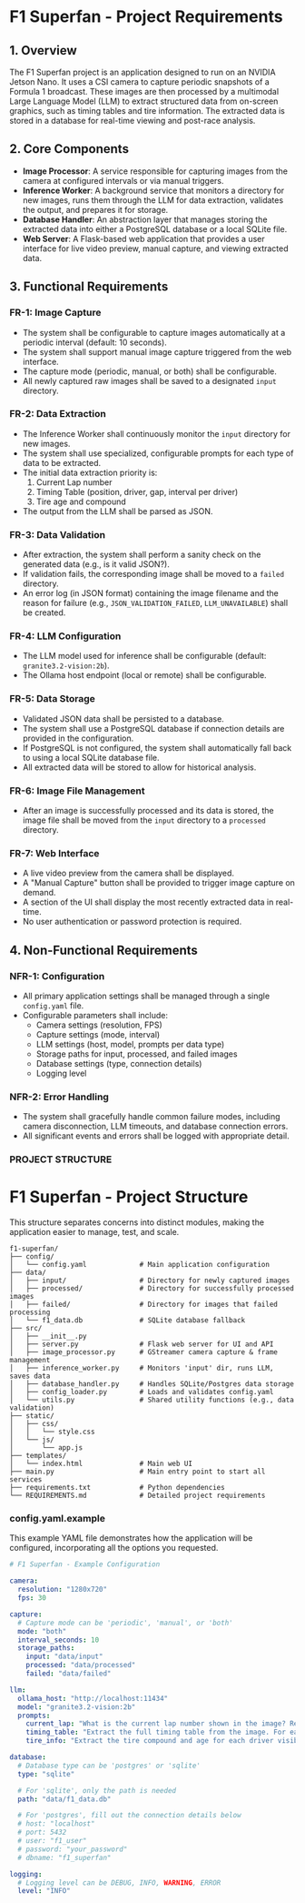 # F1 Superfan - Project Requirements

## 1. Overview

The F1 Superfan project is an application designed to run on an NVIDIA Jetson Nano. It uses a CSI camera to capture periodic snapshots of a Formula 1 broadcast. These images are then processed by a multimodal Large Language Model (LLM) to extract structured data from on-screen graphics, such as timing tables and tire information. The extracted data is stored in a database for real-time viewing and post-race analysis.

## 2. Core Components

- **Image Processor**: A service responsible for capturing images from the camera at configured intervals or via manual triggers.
- **Inference Worker**: A background service that monitors a directory for new images, runs them through the LLM for data extraction, validates the output, and prepares it for storage.
- **Database Handler**: An abstraction layer that manages storing the extracted data into either a PostgreSQL database or a local SQLite file.
- **Web Server**: A Flask-based web application that provides a user interface for live video preview, manual capture, and viewing extracted data.

## 3. Functional Requirements

### FR-1: Image Capture
- The system shall be configurable to capture images automatically at a periodic interval (default: 10 seconds).
- The system shall support manual image capture triggered from the web interface.
- The capture mode (periodic, manual, or both) shall be configurable.
- All newly captured raw images shall be saved to a designated `input` directory.

### FR-2: Data Extraction
- The Inference Worker shall continuously monitor the `input` directory for new images.
- The system shall use specialized, configurable prompts for each type of data to be extracted.
- The initial data extraction priority is:
    1. Current Lap number
    2. Timing Table (position, driver, gap, interval per driver)
    3. Tire age and compound
- The output from the LLM shall be parsed as JSON.

### FR-3: Data Validation
- After extraction, the system shall perform a sanity check on the generated data (e.g., is it valid JSON?).
- If validation fails, the corresponding image shall be moved to a `failed` directory.
- An error log (in JSON format) containing the image filename and the reason for failure (e.g., `JSON_VALIDATION_FAILED`, `LLM_UNAVAILABLE`) shall be created.

### FR-4: LLM Configuration
- The LLM model used for inference shall be configurable (default: `granite3.2-vision:2b`).
- The Ollama host endpoint (local or remote) shall be configurable.

### FR-5: Data Storage
- Validated JSON data shall be persisted to a database.
- The system shall use a PostgreSQL database if connection details are provided in the configuration.
- If PostgreSQL is not configured, the system shall automatically fall back to using a local SQLite database file.
- All extracted data will be stored to allow for historical analysis.

### FR-6: Image File Management
- After an image is successfully processed and its data is stored, the image file shall be moved from the `input` directory to a `processed` directory.

### FR-7: Web Interface
- A live video preview from the camera shall be displayed.
- A "Manual Capture" button shall be provided to trigger image capture on demand.
- A section of the UI shall display the most recently extracted data in real-time.
- No user authentication or password protection is required.

## 4. Non-Functional Requirements

### NFR-1: Configuration
- All primary application settings shall be managed through a single `config.yaml` file.
- Configurable parameters shall include:
    - Camera settings (resolution, FPS)
    - Capture settings (mode, interval)
    - LLM settings (host, model, prompts per data type)
    - Storage paths for input, processed, and failed images
    - Database settings (type, connection details)
    - Logging level

### NFR-2: Error Handling
- The system shall gracefully handle common failure modes, including camera disconnection, LLM timeouts, and database connection errors.
- All significant events and errors shall be logged with appropriate detail.


### PROJECT STRUCTURE
# F1 Superfan - Project Structure

This structure separates concerns into distinct modules, making the application easier to manage, test, and scale.

```
f1-superfan/
├── config/
│   └── config.yaml             # Main application configuration
├── data/
│   ├── input/                  # Directory for newly captured images
│   ├── processed/              # Directory for successfully processed images
│   ├── failed/                 # Directory for images that failed processing
│   └── f1_data.db              # SQLite database fallback
├── src/
│   ├── __init__.py
│   ├── server.py               # Flask web server for UI and API
│   ├── image_processor.py      # GStreamer camera capture & frame management
│   ├── inference_worker.py     # Monitors 'input' dir, runs LLM, saves data
│   ├── database_handler.py     # Handles SQLite/Postgres data storage
│   ├── config_loader.py        # Loads and validates config.yaml
│   └── utils.py                # Shared utility functions (e.g., data validation)
├── static/
│   ├── css/
│   │   └── style.css
│   └── js/
│       └── app.js
├── templates/
│   └── index.html              # Main web UI
├── main.py                     # Main entry point to start all services
├── requirements.txt            # Python dependencies
└── REQUIREMENTS.md             # Detailed project requirements
```


### config.yaml.example

This example YAML file demonstrates how the application will be configured, incorporating all the options you requested.

```yaml config.yaml.example
# F1 Superfan - Example Configuration

camera:
  resolution: "1280x720"
  fps: 30

capture:
  # Capture mode can be 'periodic', 'manual', or 'both'
  mode: "both"
  interval_seconds: 10
  storage_paths:
    input: "data/input"
    processed: "data/processed"
    failed: "data/failed"

llm:
  ollama_host: "http://localhost:11434"
  model: "granite3.2-vision:2b"
  prompts:
    current_lap: "What is the current lap number shown in the image? Respond with JSON `{\"lap_number\": X}`."
    timing_table: "Extract the full timing table from the image. For each driver, provide position, name, gap, and interval. Provide the response in a JSON object with a key 'timing_table' containing a list of drivers."
    tire_info: "Extract the tire compound and age for each driver visible in the image. Respond with a JSON object containing a list of drivers with their tire info."

database:
  # Database type can be 'postgres' or 'sqlite'
  type: "sqlite"

  # For 'sqlite', only the path is needed
  path: "data/f1_data.db"

  # For 'postgres', fill out the connection details below
  # host: "localhost"
  # port: 5432
  # user: "f1_user"
  # password: "your_password"
  # dbname: "f1_superfan"

logging:
  # Logging level can be DEBUG, INFO, WARNING, ERROR
  level: "INFO"
```
